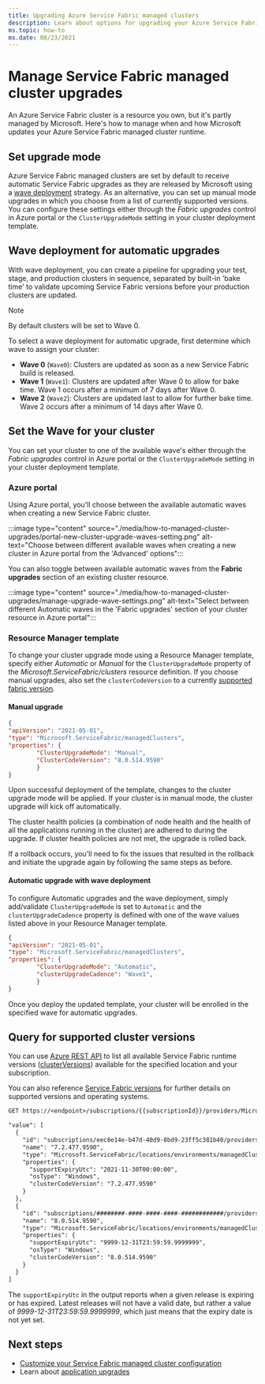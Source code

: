 ```yaml
---
title: Upgrading Azure Service Fabric managed clusters
description: Learn about options for upgrading your Azure Service Fabric managed cluster
ms.topic: how-to
ms.date: 08/23/2021
---
```

# Manage Service Fabric managed cluster upgrades

An Azure Service Fabric cluster is a resource you own, but it's partly managed by Microsoft. Here's how to manage when and how Microsoft updates your Azure Service Fabric managed cluster runtime.

## Set upgrade mode

Azure Service Fabric managed clusters are set by default to receive automatic Service Fabric upgrades as they are released by Microsoft using a [wave deployment](#wave-deployment-for-automatic-upgrades) strategy. As an alternative, you can set up manual mode upgrades in which you choose from a list of currently supported versions. You can configure these settings either through the *Fabric upgrades* control in Azure portal or the `ClusterUpgradeMode` setting in your cluster deployment template.

## Wave deployment for automatic upgrades

With wave deployment, you can create a pipeline for upgrading your test, stage, and production clusters in sequence, separated by built-in 'bake time' to validate upcoming Service Fabric versions before your production clusters are updated.

>[!NOTE]
>By default clusters will be set to Wave 0.

To select a wave deployment for automatic upgrade, first determine which wave to assign your cluster:

* **Wave 0** (`Wave0`): Clusters are updated as soon as a new Service Fabric build is released.
* **Wave 1** (`Wave1`): Clusters are updated after Wave 0 to allow for bake time. Wave 1 occurs after a minimum of 7 days after Wave 0.
* **Wave 2** (`Wave2`): Clusters are updated last to allow for further bake time. Wave 2 occurs after a minimum of 14 days after Wave 0.

## Set the Wave for your cluster

You can set your cluster to one of the available wave's either through the *Fabric upgrades* control in Azure portal or the `ClusterUpgradeMode` setting in your cluster deployment template.

### Azure portal

Using Azure portal, you'll choose between the available automatic waves when creating a new Service Fabric cluster.

:::image type="content" source="./media/how-to-managed-cluster-upgrades/portal-new-cluster-upgrade-waves-setting.png" alt-text="Choose between different available waves when creating a new cluster in Azure portal from the 'Advanced' options":::

You can also toggle between available automatic waves from the **Fabric upgrades** section of an existing cluster resource.

:::image type="content" source="./media/how-to-managed-cluster-upgrades/manage-upgrade-wave-settings.png" alt-text="Select between different Automatic waves in the 'Fabric upgrades' section of your cluster resource in Azure portal":::

### Resource Manager template

To change your cluster upgrade mode using a Resource Manager template, specify either *Automatic* or *Manual* for the  `ClusterUpgradeMode` property of the *Microsoft.ServiceFabric/clusters* resource definition. If you choose manual upgrades, also set the `clusterCodeVersion` to a currently [supported fabric version](#query-for-supported-cluster-versions).

#### Manual upgrade

```json
{
"apiVersion": "2021-05-01",
"type": "Microsoft.ServiceFabric/managedClusters",
"properties": {
        "ClusterUpgradeMode": "Manual",
        "ClusterCodeVersion": "8.0.514.9590"
        }
}
```

Upon successful deployment of the template, changes to the cluster upgrade mode will be applied. If your cluster is in manual mode, the cluster upgrade will kick off automatically.

The cluster health policies (a combination of node health and the health of all the applications running in the cluster) are adhered to during the upgrade. If cluster health policies are not met, the upgrade is rolled back.

If a rollback occurs, you'll need to fix the issues that resulted in the rollback and initiate the upgrade again by following the same steps as before.

#### Automatic upgrade with wave deployment

To configure Automatic upgrades and the wave deployment, simply add/validate `ClusterUpgradeMode` is set to `Automatic` and the `clusterUpgradeCadence` property is defined with one of the wave values listed above in your Resource Manager template.

```json
{
"apiVersion": "2021-05-01",
"type": "Microsoft.ServiceFabric/managedClusters",
"properties": {
        "ClusterUpgradeMode": "Automatic",
        "clusterUpgradeCadence": "Wave1",
        }  
}
```

Once you deploy the updated template, your cluster will be enrolled in the specified wave for automatic upgrades.

## Query for supported cluster versions

You can use [Azure REST API](/rest/api/azure/) to list all available Service Fabric runtime versions ([clusterVersions](/rest/api/servicefabric/sfrp-api-clusterversions_list)) available for the specified location and your subscription.

You can also reference [Service Fabric versions](service-fabric-versions.md) for further details on supported versions and operating systems.

```REST
GET https://<endpoint>/subscriptions/{{subscriptionId}}/providers/Microsoft.ServiceFabric/locations/{{location}}/managedclusterVersions?api-version=2021-05-01

"value": [
  {
    "id": "subscriptions/eec8e14e-b47d-40d9-8bd9-23ff5c381b40/providers/Microsoft.ServiceFabric/locations/eastus2/environments/Windows/managedClusterVersions/7.2.477.9590",
    "name": "7.2.477.9590",
    "type": "Microsoft.ServiceFabric/locations/environments/managedClusterVersions",
    "properties": {
      "supportExpiryUtc": "2021-11-30T00:00:00",
      "osType": "Windows",
      "clusterCodeVersion": "7.2.477.9590"
    }
  },
  {
    "id": "subscriptions/########-####-####-####-############/providers/Microsoft.ServiceFabric/locations/eastus2/environments/Windows/managedClusterVersions/8.0.514.9590",
    "name": "8.0.514.9590",
    "type": "Microsoft.ServiceFabric/locations/environments/managedClusterVersions",
    "properties": {
      "supportExpiryUtc": "9999-12-31T23:59:59.9999999",
      "osType": "Windows",
      "clusterCodeVersion": "8.0.514.9590"
    }
  }
]

```

The `supportExpiryUtc` in the output reports when a given release is expiring or has expired. Latest releases will not have a valid date, but rather a value of *9999-12-31T23:59:59.9999999*, which just means that the expiry date is not yet set.

## Next steps

* [Customize your Service Fabric managed cluster configuration](how-to-managed-cluster-configuration.md)
* Learn about [application upgrades](service-fabric-application-upgrade.md)

<!--Image references-->
[Upgrade-Wave-Settings]: ./media/how-to-managed-cluster-upgrades/manage-upgrade-wave-settings.png
[New-Cluster-Wave-Settings]: ./media/how-to-managed-cluster-upgrades/portal-new-cluster-upgrade-waves-setting.png
